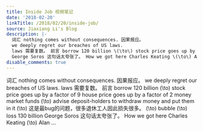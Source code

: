 ```yaml
---
title: Inside Job 视频笔记
date: '2018-02-20'
linkTitle: /2018/02/20/inside-job/
source: Jiaxiang Li's Blog
description: |-
  词汇 nothing comes without consequences. 因果报应。
  we deeply regret our breaches of US laws.
  laws 需要复数。 前言 borrow 120 billion \(\to\) stock price goes up by a factor of 9 house price goes up by a factor of 2 money market funds \(\to\) advise deposit-holders to withdraw money and put them in it \(\to\) 这是最bug的问题，很多退休工人因此损失很多。 \(\to\) bubble \(\to\) loss 130 billion
  George Soros 这句话太夸张了。 How we got here Charles Keating \(\to\) Alan ...
disable_comments: true
---
```

词汇 nothing comes without consequences. 因果报应。
we deeply regret our breaches of US laws.
laws 需要复数。 前言 borrow 120 billion \(\to\) stock price goes up by a factor of 9 house price goes up by a factor of 2 money market funds \(\to\) advise deposit-holders to withdraw money and put them in it \(\to\) 这是最bug的问题，很多退休工人因此损失很多。 \(\to\) bubble \(\to\) loss 130 billion
George Soros 这句话太夸张了。 How we got here Charles Keating \(\to\) Alan ...